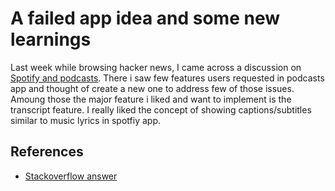 # A failed app idea and some new learnings

Last week while browsing hacker news, I came across a discussion on [Spotify and podcasts](https://news.ycombinator.com/item?id=34793116). There i saw few features users requested in podcasts app and thought of create a new one to address few of those issues. Amoung those the major feature i liked and want to implement is the transcript feature. I really liked the concept of showing captions/subtitles similar to music lyrics in spotfiy app. 

## References
- [Stackoverflow answer](https://stackoverflow.com/a/54663735/1520750)
